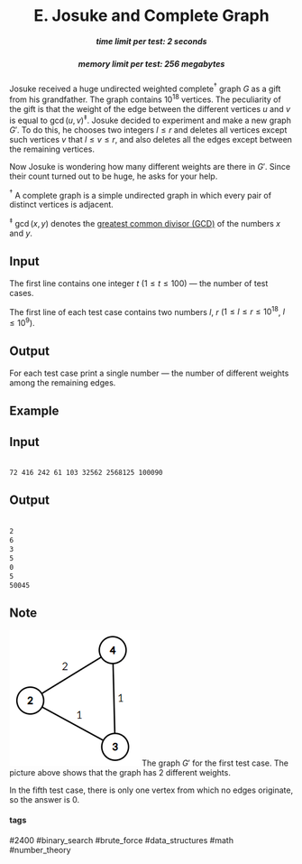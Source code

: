 <h1 style='text-align: center;'> E. Josuke and Complete Graph</h1>

<h5 style='text-align: center;'>time limit per test: 2 seconds</h5>
<h5 style='text-align: center;'>memory limit per test: 256 megabytes</h5>

Josuke received a huge undirected weighted complete$^\dagger$ graph $G$ as a gift from his grandfather. The graph contains $10^{18}$ vertices. The peculiarity of the gift is that the weight of the edge between the different vertices $u$ and $v$ is equal to $\gcd(u, v)^\ddagger$. Josuke decided to experiment and make a new graph $G'$. To do this, he chooses two integers $l \le r$ and deletes all vertices except such vertices $v$ that $l \le v \le r$, and also deletes all the edges except between the remaining vertices.

Now Josuke is wondering how many different weights are there in $G'$. Since their count turned out to be huge, he asks for your help.

$^\dagger$ A complete graph is a simple undirected graph in which every pair of distinct vertices is adjacent.

$^\ddagger$ $\gcd(x, y)$ denotes the [greatest common divisor (GCD)](https://en.wikipedia.org/wiki/Greatest_common_divisor) of the numbers $x$ and $y$.

## Input

The first line contains one integer $t$ ($1 \le t \le 100$) — the number of test cases.

The first line of each test case contains two numbers $l$, $r$ ($1 \le l \le r \le 10^{18}$, $l \le 10^9$).

## Output

For each test case print a single number — the number of different weights among the remaining edges.

## Example

## Input


```

72 416 242 61 103 32562 2568125 100090
```
## Output


```

2
6
3
5
0
5
50045

```
## Note

 ![](images/ec24664f38f33da8ec6344bdea2333b711f951bf.png) The graph $G'$ for the first test case. The picture above shows that the graph has $2$ different weights.

In the fifth test case, there is only one vertex from which no edges originate, so the answer is $0$.



#### tags 

#2400 #binary_search #brute_force #data_structures #math #number_theory 